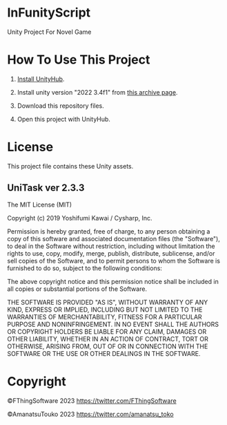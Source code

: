 # InFunityScript
 Unity Project For Novel Game

# How To Use This Project

1. [Install UnityHub](https://unity.com/ja/download).

2. Install unity version "2022 3.4f1" from [this archive page](https://unity.com/ja/releases/editor/archive).

3. Download this repository files.

4. Open this project with UnityHub.

# License

This project file contains these Unity assets.

## UniTask ver 2.3.3
The MIT License (MIT)

Copyright (c) 2019 Yoshifumi Kawai / Cysharp, Inc.

Permission is hereby granted, free of charge, to any person obtaining a copy
of this software and associated documentation files (the "Software"), to deal
in the Software without restriction, including without limitation the rights
to use, copy, modify, merge, publish, distribute, sublicense, and/or sell
copies of the Software, and to permit persons to whom the Software is
furnished to do so, subject to the following conditions:

The above copyright notice and this permission notice shall be included in all
copies or substantial portions of the Software.

THE SOFTWARE IS PROVIDED "AS IS", WITHOUT WARRANTY OF ANY KIND, EXPRESS OR
IMPLIED, INCLUDING BUT NOT LIMITED TO THE WARRANTIES OF MERCHANTABILITY,
FITNESS FOR A PARTICULAR PURPOSE AND NONINFRINGEMENT. IN NO EVENT SHALL THE
AUTHORS OR COPYRIGHT HOLDERS BE LIABLE FOR ANY CLAIM, DAMAGES OR OTHER
LIABILITY, WHETHER IN AN ACTION OF CONTRACT, TORT OR OTHERWISE, ARISING FROM,
OUT OF OR IN CONNECTION WITH THE SOFTWARE OR THE USE OR OTHER DEALINGS IN THE
SOFTWARE.

# Copyright

©FThingSoftware 2023 https://twitter.com/FThingSoftware

©AmanatsuTouko 2023 https://twitter.com/amanatsu_toko
